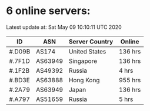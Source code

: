 # 6 online servers:

Latest update at: Sat May 09 10:10:11 UTC 2020

| ID | ASN | Server Country | Online |
| -- | --- | -------------- | ------ |
| #.D09B | AS174 | United States | 136 hrs |
| #.7F1D | AS63949 | Singapore | 136 hrs |
| #.1F2B | AS49392 | Russia | 4 hrs |
| #.BD3E | AS63888 | Hong Kong | 955 hrs |
| #.2A79 | AS63949 | Japan | 136 hrs |
| #.A797 | AS51659 | Russia | 5 hrs |

